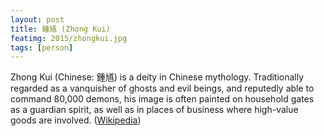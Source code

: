 ```yaml
---
layout: post
title: 鍾馗 (Zhong Kui)
featimg: 2015/zhongkui.jpg
tags: [person]
---
```


Zhong Kui (Chinese: 鍾馗) is a deity in Chinese mythology. Traditionally
regarded as a vanquisher of ghosts and evil beings, and reputedly able to
command 80,000 demons, his image is often painted on household gates as
a guardian spirit, as well as in places of business where high-value goods are
involved. ([Wikipedia](https://en.wikipedia.org/wiki/Zhong_Kui))
